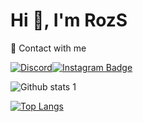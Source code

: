# Hi 👋, I'm RozS
🔗  Contact with me

[![Discord](https://badgen.net/badge/icon/discord?icon=discord&label)](www.discord.com/users/770939823845670912)[![Instagram Badge](https://img.shields.io/badge/-Instagram-C13584?style=flat-quare&labelColor=C13584&logo=instagram&logoColor=white&link=link)](https://www.instagram.com/salih._.06/)





![Github stats 1](https://github-readme-stats.vercel.app/api?username=Salih-Ozarslan&show_icons=true&theme=radical)

[![Top Langs](https://github-readme-stats.vercel.app/api/top-langs/?username=Salih-Ozarslan)](https://github.com/anuraghazra/github-readme-stats)
